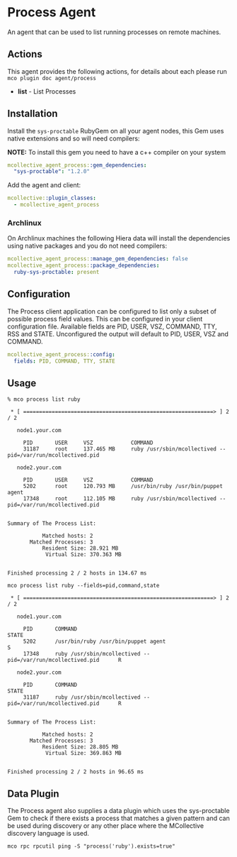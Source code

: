 # Process Agent

An agent that can be used to list running processes on remote machines.

## Actions

This agent provides the following actions, for details about each please run `mco plugin doc agent/process`

 * **list** - List Processes

## Installation

Install the `sys-proctable` RubyGem on all your agent nodes, this Gem uses native extensions and so will need compilers:

**NOTE:** To install this gem you need to have a c++ compiler on your system

```yaml
mcollective_agent_process::gem_dependencies:
  "sys-proctable": "1.2.0"
```

Add the agent and client:

```yaml
mcollective::plugin_classes:
  - mcollective_agent_process
```

### Archlinux

On Archlinux machines the following Hiera data will install the dependencies using native packages and you do not need compilers:

```yaml
mcollective_agent_process::manage_gem_dependencies: false
mcollective_agent_process::package_dependencies:
  ruby-sys-proctable: present
```

## Configuration

The Process client application can be configured to list only a subset of possible process field values. This can be
configured in your client configuration file. Available fields are PID, USER, VSZ, COMMAND, TTY, RSS and STATE.
Unconfigured the output will default to PID, USER, VSZ and COMMAND.

```yaml
mcollective_agent_process::config:
  fields: PID, COMMAND, TTY, STATE
```

## Usage
```
% mco process list ruby

 * [ ============================================================> ] 2 / 2

   node1.your.com

     PID       USER     VSZ            COMMAND
     31187     root     137.465 MB     ruby /usr/sbin/mcollectived --pid=/var/run/mcollectived.pid

   node2.your.com

     PID       USER     VSZ            COMMAND
     5202      root     120.793 MB     /usr/bin/ruby /usr/bin/puppet agent
     17348     root     112.105 MB     ruby /usr/sbin/mcollectived --pid=/var/run/mcollectived.pid


Summary of The Process List:

           Matched hosts: 2
       Matched Processes: 3
           Resident Size: 28.921 MB
            Virtual Size: 370.363 MB


Finished processing 2 / 2 hosts in 134.67 ms
```

```
mco process list ruby --fields=pid,command,state

 * [ ============================================================> ] 2 / 2

   node1.your.com

     PID       COMMAND                                                          STATE
     5202      /usr/bin/ruby /usr/bin/puppet agent                              S
     17348     ruby /usr/sbin/mcollectived --pid=/var/run/mcollectived.pid      R

   node2.your.com

     PID       COMMAND                                                          STATE
     31187     ruby /usr/sbin/mcollectived --pid=/var/run/mcollectived.pid      R


Summary of The Process List:

           Matched hosts: 2
       Matched Processes: 3
           Resident Size: 28.805 MB
            Virtual Size: 369.863 MB


Finished processing 2 / 2 hosts in 96.65 ms
```

## Data Plugin

The Process agent also supplies a data plugin which uses the sys-proctable Gem to check if there exists a process
that matches a given pattern and can be used during discovery or any other place where the MCollective discovery
language is used.

```
mco rpc rpcutil ping -S "process('ruby').exists=true"
```
